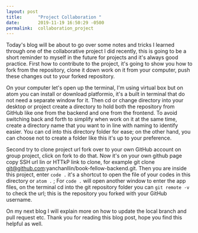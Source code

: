 ```yaml
---
layout: post
title:      "Project Collaboration "
date:       2019-11-19 16:50:29 -0500
permalink:  collaboration_project
---
```



Today's blog will be about to go over some notes and tricks I learned through one of the collaborative project I did recently, this is going to be a short reminder to myself in the future for projects and it's always good practice. First how to contribute to the project, it's going to show you how to fork from the repository, clone it down work on it from your computer, push these changes out to your forked repository. 

On your computer let's open up the terminal, I'm using virtual box but on atom you can install or download platformio, it's a built in terminal that do not need a separate window for it. Then cd or change directory into your desktop or project create a directory to hold both the repository from GitHub like one from the backend and one from the frontend. To avoid switching back and forth to simplify when work on it at the same time, create a directory name that you want to in line with naming to identify easier. You can cd into this directory folder for ease; on the other hand, you can choose not to create a folder like this it's up to your preference.  

Second try to clone project url fork over to your own GitHub account on group project, click on fork to do that. Now it's on your own github page copy SSH url lin or HTTkP link to clone, for example git clone git@github.com:yanchanllin/book-fellow-backend.git. Then you are inside this project, enter `code .` it's a shortcut to open the file of your codes in this directory or `atom .` ; For `code .` will open another window to enter the app files, on the terminal cd into the git repository folder you can `git remote -v` to check the url; this is the repository you forked with your GitHub username. 

On my next blog I will explain more on how to update the local branch and pull request etc. Thank you for reading this blog post, hope you find this helpful as well.  

